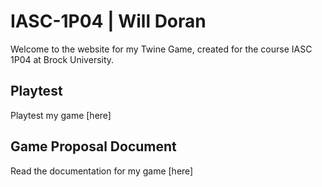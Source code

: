 # IASC-1P04 | Will Doran

Welcome to the website for my Twine Game, created for the course IASC 1P04 at Brock University.

## Playtest

Playtest my game [here]

## Game Proposal Document

Read the documentation for my game [here]
